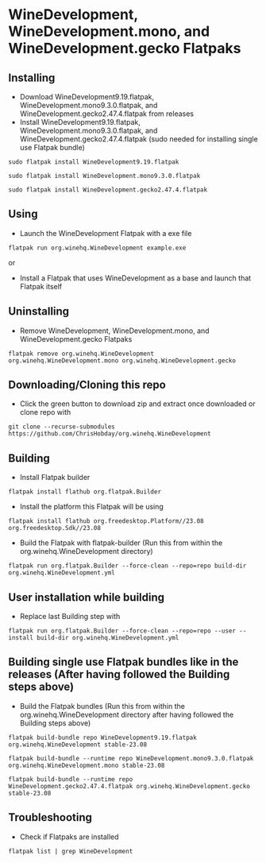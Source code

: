 # WineDevelopment, WineDevelopment.mono, and WineDevelopment.gecko Flatpaks
## Installing
- Download WineDevelopment9.19.flatpak, WineDevelopment.mono9.3.0.flatpak, and WineDevelopment.gecko2.47.4.flatpak from releases
- Install WineDevelopment9.19.flatpak, WineDevelopment.mono9.3.0.flatpak, and WineDevelopment.gecko2.47.4.flatpak (sudo needed for installing single use Flatpak bundle)
```console
sudo flatpak install WineDevelopment9.19.flatpak
```
```console
sudo flatpak install WineDevelopment.mono9.3.0.flatpak
```
```console
sudo flatpak install WineDevelopment.gecko2.47.4.flatpak
```
## Using
- Launch the WineDevelopment Flatpak with a exe file
```console
flatpak run org.winehq.WineDevelopment example.exe
```
or
- Install a Flatpak that uses WineDevelopment as a base and launch that Flatpak itself
## Uninstalling
- Remove WineDevelopment, WineDevelopment.mono, and WineDevelopment.gecko Flatpaks
```console
flatpak remove org.winehq.WineDevelopment org.winehq.WineDevelopment.mono org.winehq.WineDevelopment.gecko
```
## Downloading/Cloning this repo
- Click the green button to download zip and extract once downloaded or clone repo with
```console
git clone --recurse-submodules https://github.com/ChrisHobday/org.winehq.WineDevelopment
```
## Building
- Install Flatpak builder
```console
flatpak install flathub org.flatpak.Builder
```
- Install the platform this Flatpak will be using
```console
flatpak install flathub org.freedesktop.Platform//23.08 org.freedesktop.Sdk//23.08
```
- Build the Flatpak with flatpak-builder (Run this from within the org.winehq.WineDevelopment directory)
```console
flatpak run org.flatpak.Builder --force-clean --repo=repo build-dir org.winehq.WineDevelopment.yml
```
## User installation while building
- Replace last Building step with
```console
flatpak run org.flatpak.Builder --force-clean --repo=repo --user --install build-dir org.winehq.WineDevelopment.yml
```
## Building single use Flatpak bundles like in the releases (After having followed the Building steps above)
- Build the Flatpak bundles (Run this from within the org.winehq.WineDevelopment directory after having followed the Building steps above)
```console
flatpak build-bundle repo WineDevelopment9.19.flatpak org.winehq.WineDevelopment stable-23.08
```
```console
flatpak build-bundle --runtime repo WineDevelopment.mono9.3.0.flatpak org.winehq.WineDevelopment.mono stable-23.08
```
```console
flatpak build-bundle --runtime repo WineDevelopment.gecko2.47.4.flatpak org.winehq.WineDevelopment.gecko stable-23.08
```
## Troubleshooting
- Check if Flatpaks are installed
```console
flatpak list | grep WineDevelopment
```